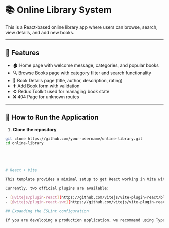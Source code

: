 # 📚 Online Library System

This is a React-based online library app where users can browse, search, view details, and add new books.

---

## 🚀 Features

- 🏠 Home page with welcome message, categories, and popular books
- 🔍 Browse Books page with category filter and search functionality
- 📘 Book Details page (title, author, description, rating)
- ➕ Add Book form with validation
- ⚙️ Redux Toolkit used for managing book state
- ❌ 404 Page for unknown routes

---

## 🧾 How to Run the Application

1. **Clone the repository**
```bash
git clone https://github.com/your-username/online-library.git
cd online-library





# React + Vite

This template provides a minimal setup to get React working in Vite with HMR and some ESLint rules.

Currently, two official plugins are available:

- [@vitejs/plugin-react](https://github.com/vitejs/vite-plugin-react/blob/main/packages/plugin-react) uses [Babel](https://babeljs.io/) for Fast Refresh
- [@vitejs/plugin-react-swc](https://github.com/vitejs/vite-plugin-react/blob/main/packages/plugin-react-swc) uses [SWC](https://swc.rs/) for Fast Refresh

## Expanding the ESLint configuration

If you are developing a production application, we recommend using TypeScript with type-aware lint rules enabled. Check out the [TS template](https://github.com/vitejs/vite/tree/main/packages/create-vite/template-react-ts) for information on how to integrate TypeScript and [`typescript-eslint`](https://typescript-eslint.io) in your project.



